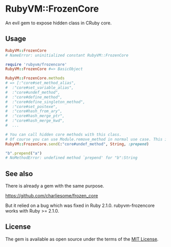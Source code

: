 # RubyVM::FrozenCore

An evil gem to expose hidden class in CRuby core.

## Usage

```rb
RubyVM::FrozenCore
# NameError: uninitialized constant RubyVM::FrozenCore

require 'rubyvm/frozencore'
RubyVM::FrozenCore #=> BasicObject

RubyVM::FrozenCore.methods
# => [:"core#set_method_alias",
#  :"core#set_variable_alias",
#  :"core#undef_method",
#  :"core#define_method",
#  :"core#define_singleton_method",
#  :"core#set_postexe",
#  :"core#hash_from_ary",
#  :"core#hash_merge_ptr",
#  :"core#hash_merge_kwd",
#  ...

# You can call hidden core methods with this class.
# Of course you can use Module.remove_method in normal use case. This is a useless example.
RubyVM::FrozenCore.send(:"core#undef_method", String, :prepend)

"b".prepend("a")
# NoMethodError: undefined method `prepend' for "b":String
```

## See also

There is already a gem with the same purpose.

https://github.com/charliesome/frozen_core

But it relied on a bug which was fixed in Ruby 2.1.0.
rubyvm-frozencore works with Ruby >= 2.1.0.

## License

The gem is available as open source under the terms of the [MIT License](http://opensource.org/licenses/MIT).
